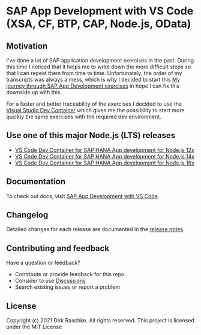 # SAP App Development with VS Code (XSA, CF, BTP, CAP, Node.js, OData)

## Motivation

I've done a lot of SAP application development exercises in the past. During this time I noticed that it helps me to write down the more difficult steps so that I can repeat them from time to time. Unfortunately, the order of my transcripts was always a mess, which is why I decided to start this [My journey through SAP App Development exercises](https://draschke.github.io/my-SAP-exercises-with-VSCode/config/basics.html) in hope I can fix this downside up with this.  

For a faster and better traceability of the exercises I decided to use the [Visual Studio Dev Container](https://github.com/draschke/vsc-sap-hana-mta-dev-env-node14x#microsoft---vs-code-dev-container) which gives me the possibility to start more quickly the same exercises with the required dev environment.

## Use one of this major Node.js (LTS) releases

- [VS Code Dev Container for SAP HANA App development for Node.js 12x](https://draschke.github.io/vsc-sap-hana-mta-dev-env-node12x/)
- [VS Code Dev Container for SAP HANA App development for Node.js 14x](https://draschke.github.io/vsc-sap-hana-mta-dev-env-node14x/)
- [VS Code Dev Container for SAP HANA App development for Node.js 16x](https://draschke.github.io/vsc-sap-hana-mta-dev-env-node16x/)

## Documentation

To check out docs, visit [SAP App Development with VS Code](https://draschke.github.io/my-SAP-exercises-with-VSCode/).

## Changelog

Detailed changes for each release are documented in the [release notes](https://github.com/draschke/my-SAP-exercises-with-VSCode/releases).

## Contributing and feedback

Have a question or feedback?

- Contribute or provide feedback for this repo
- Consider to use [Discussions](https://github.com/draschke/my-SAP-exercises-with-VSCode/discussions)
- Search existing issues or report a problem

## License

Copyright (c) 2021 Dirk Raschke. All rights reserved. This project is licensed under the MIT License
